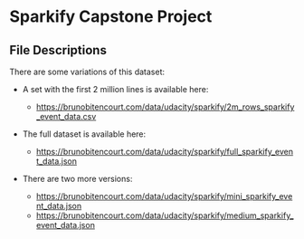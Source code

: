 # Sparkify Capstone Project

## File Descriptions <a name="files"></a>

There are some variations of this dataset:

- A set with the first 2 million lines is available here:
    - https://brunobitencourt.com/data/udacity/sparkify/2m_rows_sparkify_event_data.csv

- The full dataset is available here:
    - https://brunobitencourt.com/data/udacity/sparkify/full_sparkify_event_data.json

- There are two more versions:
    - https://brunobitencourt.com/data/udacity/sparkify/mini_sparkify_event_data.json
    - https://brunobitencourt.com/data/udacity/sparkify/medium_sparkify_event_data.json